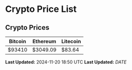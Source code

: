 # Crypto Price List

## Crypto Prices
| Bitcoin | Ethereum | Litecoin |
| ------- | -------- | -------- |
| $93410 | $3049.09 | $83.64 |
**Last Updated:** 2024-11-20 18:50 UTC
**Last Updated:** $DATE$
